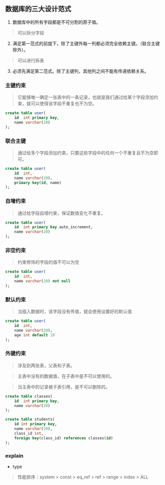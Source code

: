## 数据库的三大设计范式
1. 数据库中的所有字段都是不可分割的原子值。
> 可以拆分字段

2. 满足第一范式的前提下，除了主键外每一列都必须完全依赖主键。（联合主键除外）。
> 可以进行拆表

3. 必须先满足第二范式。除了主键列，其他列之间不能有传递依赖关系。

### 主键约束
> 它能够唯一确定一张表中的一条记录，也就是我们通过给某个字段添加约束，就可以使得该字段不重复也不为空。

```sql
create table user(
    id  int primary key,
    name varchar(20)
);
```
### 联合主键
> 通过给多个字段添加约束，只要这些字段中的任何一个不重复且不为空即可。

```sql
create table user(
    id  int,
    name varchar(20),
    primary key(id, name)
);
```

### 自增约束
> 通过给字段自增约束，保证数值变化不重复。

```sql
create table user(
    id  int primary key auto_increment,
    name varchar(20)
);
```

### 非空约束
> 约束修饰的字段的值不可以为空

```sql
create table user(
    id  int,
    name varchar(20) not null
);
```

### 默认约束
> 当插入数据时，该字段没有传值，就会使用设置好的默认值

```sql
create table user(
    id  int,
    name varchar(20),
    age int default 10
);
```

### 外键约束
> 涉及到两张表，父表和子表。

> 主表中没有的数据值，在子表中是不可以使用的。

> 当主表中的记录被子表引用，是不可以删除的。

```sql
create table classes(
    id  int primary key,
    name varchar(20)
);

create table students(
    id int primary key,
    name varchar(20),
    class_id int,
    foreign key(class_id) references classes(id)
);
```

### explain
- type
> 性能排序：system > const > eq_ref > ref > range > index > ALL